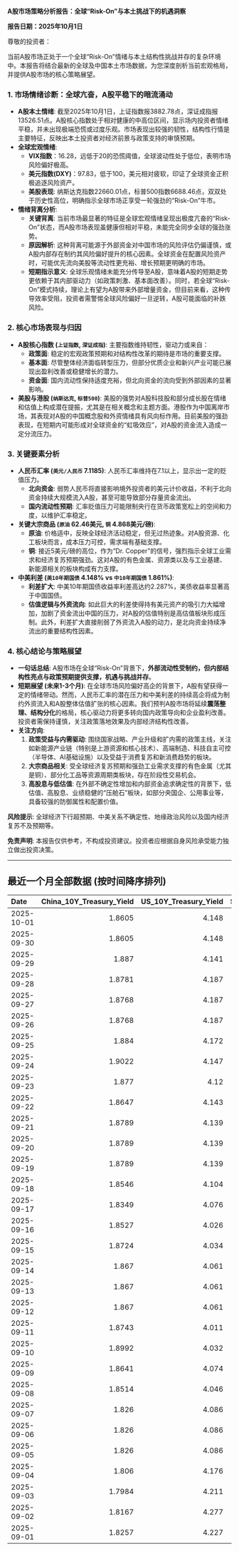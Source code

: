 **A股市场策略分析报告：全球“Risk-On”与本土挑战下的机遇洞察**

**报告日期：2025年10月1日**

尊敬的投资者：

当前A股市场正处于一个全球“Risk-On”情绪与本土结构性挑战并存的复杂环境中。本报告将结合最新的全球及中国本土市场数据，为您深度剖析当前宏观格局，并提供A股市场的核心策略展望。

### 1. 市场情绪诊断：全球亢奋，A股平稳下的暗流涌动

*   **A股本土情绪**: 截至2025年10月1日，上证指数报3882.78点，深证成指报13526.51点。A股核心指数处于相对健康的中高位区间，显示场内投资者情绪平稳，并未出现极端恐慌或过度乐观。市场表现出较强的韧性，结构性行情是主要特征，反映出本土投资者对经济前景与政策支持的审慎预期。
*   **全球宏观情绪**:
    *   **VIX指数**：16.28，远低于20的恐慌阈值，全球波动性处于低位，表明市场风险偏好极高。
    *   **美元指数(DXY)**：97.83，低于100，美元相对疲软，印证了全球资金正积极追逐风险资产。
    *   **美股表现**: 纳斯达克指数22660.01点，标普500指数6688.46点，双双处于历史性高位，明确指示全球市场正享受一轮强劲的“Risk-On”牛市。
*   **情绪背离分析**:
    *   **关键背离**: 当前市场最显著的特征是全球宏观情绪呈现出极度亢奋的“Risk-On”状态，而A股市场表现虽健康但相对平稳，未能完全同步全球的强劲涨势。
    *   **原因解析**: 这种背离可能源于外部资金对中国市场的风险评估仍偏谨慎，或A股内部存在制约其风险偏好提升的核心因素。全球资金在配置风险资产时，可能优先流向美股等流动性更充裕、增长预期更明确的市场。
    *   **短期指示意义**: 全球乐观情绪未能充分传导至A股，意味着A股的短期走势更依赖于其内部驱动力（如政策刺激、基本面改善）。同时，若全球“Risk-On”模式持续，理论上有望为A股带来外部增量资金，但目前来看，这种传导效率受阻，投资者需警惕全球风险偏好一旦逆转，A股可能面临的补跌风险。

### 2. 核心市场表现与归因

*   **A股核心指数 (`上证指数`, `深证成指`)**: 主要指数维持韧性，驱动力或来自：
    *   **政策面**: 稳定的宏观政策预期和对结构性改革的期待是市场的重要支撑。
    *   **基本面**: 尽管整体经济面临转型压力，但部分优质企业和新兴产业可能已展现出盈利改善或稳健增长的潜力。
    *   **资金面**: 国内流动性保持适度充裕，但北向资金的流向受到外部因素的显著影响。
*   **美股与港股 (`纳斯达克`, `标普500`)**: 美股的强势对A股科技股和部分成长股在情绪和估值上构成潜在提振，尤其是在相关概念和主题方面。港股作为中国离岸市场，其表现对A股的中国概念股和外资情绪具有风向标作用。目前美股的强劲表现，在短期内可能形成对全球资金的“虹吸效应”，对A股的资金流入造成一定分流压力。

### 3. 关键要素分析

*   **人民币汇率 (`美元/人民币` 7.1185)**: 人民币汇率维持在7.1以上，显示出一定的贬值压力。
    *   **北向资金**: 弱势人民币将直接影响境外投资者的美元计价收益，不利于北向资金持续大规模流入A股，甚至可能导致部分存量资金流出。
    *   **国内流动性预期**: 汇率贬值压力可能限制央行在货币政策宽松上的空间和力度，以维护汇率稳定。
*   **关键大宗商品 (`原油` 62.46美元, `铜` 4.868美元/磅)**:
    *   **原油**: 价格适中，反映全球经济活动稳定，但无过热迹象。对A股资源、化工板块而言，成本压力可控，需求端有基础支撑。
    *   **铜**: 接近5美元/磅的高位，作为“Dr. Copper”的信号，强烈指示全球工业需求和经济复苏预期强劲。这对A股的有色金属、资源类以及与工业基建、新能源相关的板块构成有力支撑。
*   **中美利差 (`美10年期国债` 4.148% vs `中10年期国债` 1.861%)**:
    *   **利差扩大**: 中美10年期国债收益率利差高达约2.287%，美债收益率显著高于中国国债。
    *   **估值逻辑与外资流向**: 如此巨大的利差使得持有美元资产的吸引力大幅增加，加剧了资金流出中国的压力，对A股的估值特别是高估值板块形成压制。此外，利差扩大直接削弱了外资流入A股的动力，是北向资金持续净流出的重要结构性因素。

### 4. 核心结论与策略展望

*   **一句话总结**: A股市场在全球“Risk-On”背景下，**外部流动性受制约，但内部结构性亮点与政策预期提供支撑，机遇与挑战并存**。
*   **短期展望 (未来1-3个月)**: 
    在全球市场风险偏好高企的背景下，A股有望获得一定的情绪带动。然而，人民币汇率的潜在压力和中美利差的持续高企将成为制约外资流入和A股整体估值扩张的核心因素。我们预判A股市场将延续**震荡整理、结构分化**的格局，核心驱动力将更多转向国内政策导向和企业盈利改善。投资者需保持谨慎，关注政策落地效果及内部经济结构性改善。
*   **关注方向**:
    1.  **政策受益与内需驱动**: 围绕国家战略、产业升级和扩内需的政策主线，关注如新能源产业链（特别是上游资源和核心技术）、高端制造、科技自主可控（半导体、AI基础设施）以及受益于消费复苏和新消费趋势的板块。
    2.  **大宗商品相关**: 受全球经济复苏预期和强劲工业需求支撑的有色金属（尤其是铜）、部分化工品等资源周期类板块，存在阶段性交易机会。
    3.  **高股息与低估值**: 在外部不确定性增加和内部资金追求确定性的背景下，低估值、高股息、业绩稳健的“压舱石”板块，如部分央国企、公用事业等，具备较强的防御属性和配置价值。

**风险提示**: 全球经济下行超预期、中美关系不确定性、地缘政治风险以及国内经济复苏不及预期等。

**免责声明**: 本报告仅供参考，不构成投资建议。投资者应根据自身风险承受能力独立做出投资决策。

---

## 最近一个月全部数据 (按时间降序排列)

| Date       |   China_10Y_Treasury_Yield |   US_10Y_Treasury_Yield |   Shanghai_Composite_Index |   CSI_300_Index |   Shenzhen_Component_Index |   GOLD_spot_price |   OIL_price |   ALUMINUM_future |   BTC_price |   USD_CNY_exchange_rate |   Commodity_Index_ETF |   US_Dollar_Index |   ETH_price |   LEAN_HOGS_future |   COPPER_future |   High_Yield_Bond_ETF |   LIVE_CATTLE_future |   GOLD_near_month_future |   NATURAL_GAS_future |   PLATINUM_future |   SILVER_future |   Long_Term_Treasury_ETF |   CORN_future |   SOYBEANS_future |   WHEAT_future |   SP500_close |   NASDAQ_close |   VIX_close |   GOLD_basis_spot_vs_near |
|:-----------|---------------------------:|------------------------:|---------------------------:|----------------:|---------------------------:|------------------:|------------:|------------------:|------------:|------------------------:|----------------------:|------------------:|------------:|-------------------:|----------------:|----------------------:|---------------------:|-------------------------:|---------------------:|------------------:|----------------:|-------------------------:|--------------:|------------------:|---------------:|--------------:|---------------:|------------:|--------------------------:|
| 2025-10-01 |                     1.8605 |                   4.148 |                    3882.78 |         4640.69 |                    13526.5 |            3892.3 |       62.46 |           2625    |      114275 |                  7.1185 |                 22.53 |            97.831 |     4149.57 |             88.75  |          4.868  |                81.19  |              237.325 |                   3892.3 |                3.339 |            1627.2 |          47.205 |                   89.37  |        414    |            995.5  |         506.75 |       6688.46 |        22660   |       16.28 |                  0        |
| 2025-09-30 |                     1.8605 |                   4.148 |                    3882.78 |         4640.69 |                    13526.5 |            3892.3 |       62.46 |           2625    |      114400 |                  7.1338 |                 22.53 |            97.831 |     4217.34 |             88.75  |          4.868  |                81.19  |              237.325 |                   3892.3 |                3.339 |            1627.2 |          47.205 |                   89.37  |        414    |            995.5  |         506.75 |       6688.46 |        22660   |       16.28 |                  0        |
| 2025-09-29 |                     1.887  |                   4.141 |                    3862.53 |         4620.05 |                    13479.4 |            3820.9 |       63.45 |           2583.5  |      114400 |                  7.1338 |                 22.62 |            97.91  |     4217.34 |            101.15  |          4.841  |                81.22  |              231.325 |                   3820.9 |                3.267 |            1609.3 |          46.612 |                   89.63  |        421.5  |           1010.5  |         519.5  |       6661.21 |        22591.2 |       16.12 |                  0        |
| 2025-09-28 |                     1.8781 |                   4.187 |                    3828.11 |         4550.05 |                    13209   |            3775.3 |       65.72 |           2544.75 |      112123 |                  7.1338 |                 22.81 |            98.15  |     4141.48 |            101.5   |          4.7155 |                81.08  |              231.8   |                   3776.2 |                2.835 |            1582.7 |          46.221 |                   88.9   |        422    |           1013.75 |         519.75 |       6643.7  |        22484.1 |       15.29 |                 -0.899902 |
| 2025-09-27 |                     1.8768 |                   4.187 |                    3828.11 |         4550.05 |                    13209   |            3775.3 |       65.72 |           2544.75 |      109682 |                  7.1338 |                 22.81 |            98.15  |     4018.66 |            101.5   |          4.7155 |                81.08  |              231.8   |                   3776.2 |                2.835 |            1582.7 |          46.221 |                   88.9   |        422    |           1013.75 |         519.75 |       6643.7  |        22484.1 |       15.29 |                 -0.899902 |
| 2025-09-26 |                     1.8768 |                   4.187 |                    3828.11 |         4550.05 |                    13209   |            3775.3 |       65.72 |           2544.75 |      109713 |                  7.1338 |                 22.81 |            98.15  |     4035.89 |            101.5   |          4.7155 |                81.08  |              231.8   |                   3776.2 |                2.835 |            1582.7 |          46.221 |                   88.9   |        422    |           1013.75 |         519.75 |       6643.7  |        22484.1 |       15.29 |                 -0.899902 |
| 2025-09-25 |                     1.884  |                   4.172 |                    3853.3  |         4593.49 |                    13445.9 |            3736.9 |       64.98 |           2551    |      109049 |                  7.1315 |                 22.8  |            98.55  |     3868.33 |            100.1   |          4.7    |                80.92  |              232.05  |                   3738.7 |                2.904 |            1530.7 |          44.697 |                   88.98  |        425.75 |           1012.25 |         527    |       6604.72 |        22384.7 |       16.74 |                 -1.80005  |
| 2025-09-24 |                     1.9022 |                   4.147 |                    3853.64 |         4566.07 |                    13356.1 |            3732.1 |       64.99 |           2533.5  |      113329 |                  7.1116 |                 22.64 |            97.87  |     4153.47 |             99.425 |          4.7525 |                81.15  |              234.05  |                   3735   |                2.858 |            1484.5 |          43.777 |                   88.98  |        424.25 |           1009    |         519.5  |       6637.97 |        22497.9 |       16.18 |                 -2.8999   |
| 2025-09-23 |                     1.877  |                   4.12  |                    3821.83 |         4519.78 |                    13119.8 |            3780.6 |       63.41 |           2522    |      112014 |                  7.114  |                 22.49 |            97.26  |     4165.5  |            100.525 |          4.5845 |                81.26  |              235.6   |                   3784.2 |                2.853 |            1504.2 |          44.192 |                   89.32  |        426.25 |           1012    |         520.5  |       6656.92 |        22573.5 |       16.64 |                 -3.59985  |
| 2025-09-22 |                     1.8647 |                   4.143 |                    3828.58 |         4522.61 |                    13158   |            3740.7 |       62.64 |           2530.25 |      112749 |                  7.1129 |                 22.26 |            97.33  |     4202.88 |             98.8   |          4.573  |                81.32  |              237.15  |                   3744.8 |                2.806 |            1423.7 |          43.799 |                   88.7   |        421.75 |           1011    |         510.75 |       6693.75 |        22789   |       16.1  |                 -4.1001   |
| 2025-09-21 |                     1.8789 |                   4.139 |                    3820.09 |         4501.92 |                    13070.9 |            3671.5 |       62.68 |           2559.75 |      115306 |                  7.1129 |                 22.26 |            97.64  |     4451.33 |             97.975 |          4.569  |                81.26  |              233.575 |                   3676   |                2.888 |            1414.3 |          42.536 |                   89.02  |        424    |           1025.5  |         522.5  |       6664.36 |        22631.5 |       15.45 |                 -4.5      |
| 2025-09-20 |                     1.8789 |                   4.139 |                    3820.09 |         4501.92 |                    13070.9 |            3671.5 |       62.68 |           2559.75 |      115722 |                  7.1129 |                 22.26 |            97.64  |     4482.27 |             97.975 |          4.569  |                81.26  |              233.575 |                   3676   |                2.888 |            1414.3 |          42.536 |                   89.02  |        424    |           1025.5  |         522.5  |       6664.36 |        22631.5 |       15.45 |                 -4.5      |
| 2025-09-19 |                     1.8789 |                   4.139 |                    3820.09 |         4501.92 |                    13070.9 |            3671.5 |       62.68 |           2559.75 |      115689 |                  7.1129 |                 22.26 |            97.64  |     4470.92 |             97.975 |          4.569  |                81.26  |              233.575 |                   3676   |                2.888 |            1414.3 |          42.536 |                   89.02  |        424    |           1025.5  |         522.5  |       6664.36 |        22631.5 |       15.45 |                 -4.5      |
| 2025-09-18 |                     1.8546 |                   4.104 |                    3831.66 |         4498.11 |                    13075.7 |            3643.7 |       63.57 |           2579    |      117137 |                  7.1033 |                 22.44 |            97.35  |     4589.92 |             97.475 |          4.541  |                81.23  |              232.375 |                   3648.7 |                2.939 |            1397.4 |          41.707 |                   89.19  |        423.75 |           1037.5  |         524.25 |       6631.96 |        22470.7 |       15.7  |                 -5        |
| 2025-09-17 |                     1.8349 |                   4.076 |                    3876.34 |         4551.02 |                    13215.5 |            3681.8 |       64.05 |           2583.75 |      116469 |                  7.1142 |                 22.54 |            96.87  |     4592.73 |             97.325 |          4.571  |                81.05  |              231.1   |                   3688   |                3.1   |            1372.7 |          41.722 |                   90.12  |        426.75 |           1043.75 |         528.25 |       6600.35 |        22261.3 |       15.72 |                 -6.19995  |
| 2025-09-16 |                     1.8527 |                   4.026 |                    3861.86 |         4523.34 |                    13064   |            3688.9 |       64.52 |           2614.75 |      116843 |                  7.1185 |                 22.78 |            96.63  |     4503.56 |             97.375 |          4.633  |                81.13  |              233.45  |                   3695.5 |                3.103 |            1398.5 |          42.471 |                   90.35  |        429.5  |           1049.75 |         534    |       6606.76 |        22334   |       16.36 |                 -6.6001   |
| 2025-09-15 |                     1.8724 |                   4.034 |                    3860.5  |         4533.06 |                    13005.8 |            3682.2 |       63.3  |           2591    |      115445 |                  7.1242 |                 22.55 |            97.3   |     4526.82 |             97.525 |          4.6555 |                81.19  |              234.6   |                   3689.5 |                3.043 |            1412.8 |          42.517 |                   90.16  |        423.25 |           1042.75 |         525    |       6615.28 |        22348.8 |       15.69 |                 -7.30005  |
| 2025-09-14 |                     1.867  |                   4.061 |                    3870.6  |         4522    |                    12924.1 |            3649.4 |       62.69 |           2583.75 |      115408 |                  7.1184 |                 22.35 |            97.55  |     4609.6  |             97.125 |          4.5885 |                80.96  |              229.975 |                   3657.3 |                2.941 |            1407.3 |          42.387 |                   89.95  |        399    |           1025.75 |         503    |       6584.29 |        22141.1 |       14.76 |                 -7.90015  |
| 2025-09-13 |                     1.867  |                   4.061 |                    3870.6  |         4522    |                    12924.1 |            3649.4 |       62.69 |           2583.75 |      115951 |                  7.1184 |                 22.35 |            97.55  |     4668.18 |             97.125 |          4.5885 |                80.96  |              229.975 |                   3657.3 |                2.941 |            1407.3 |          42.387 |                   89.95  |        399    |           1025.75 |         503    |       6584.29 |        22141.1 |       14.76 |                 -7.90015  |
| 2025-09-12 |                     1.867  |                   4.061 |                    3870.6  |         4522    |                    12924.1 |            3649.4 |       62.69 |           2583.75 |      116102 |                  7.1184 |                 22.35 |            97.55  |     4715.25 |             97.125 |          4.5885 |                80.96  |              229.975 |                   3657.3 |                2.941 |            1407.3 |          42.387 |                   89.95  |        399    |           1025.75 |         503    |       6584.29 |        22141.1 |       14.76 |                 -7.90015  |
| 2025-09-11 |                     1.8743 |                   4.011 |                    3875.31 |         4548.04 |                    12979.9 |            3636.9 |       62.37 |           2587.75 |      115508 |                  7.1207 |                 22.22 |            97.54  |     4461.23 |             98.175 |          4.5905 |                81.04  |              232.275 |                   3645   |                2.934 |            1395.4 |          41.697 |                   90.34  |        399    |           1015.25 |         503    |       6587.47 |        22043.1 |       14.71 |                 -8.1001   |
| 2025-09-10 |                     1.8992 |                   4.032 |                    3812.22 |         4445.37 |                    12557.7 |            3643.6 |       63.67 |           2518.25 |      113955 |                  7.1209 |                 22.39 |            97.78  |     4349.15 |             96.825 |          4.55   |                80.84  |              231.15  |                   3653.1 |                3.029 |            1392.9 |          41.133 |                   89.74  |        397.25 |           1005.5  |         495    |       6532.04 |        21886.1 |       15.35 |                 -9.5      |
| 2025-09-09 |                     1.8641 |                   4.074 |                    3807.29 |         4436.26 |                    12510.6 |            3643.3 |       62.63 |           2516    |      111531 |                  7.1293 |                 22.24 |            97.79  |     4309.04 |             96.125 |          4.501  |                80.78  |              230.175 |                   3653.3 |                3.117 |            1367.3 |          40.878 |                   89.23  |        401.25 |           1011.5  |         500.75 |       6512.61 |        21879.5 |       15.04 |                -10        |
| 2025-09-08 |                     1.8514 |                   4.046 |                    3826.84 |         4467.57 |                    12666.8 |            3638.1 |       62.26 |           2511    |      112071 |                  7.1325 |                 22.18 |            97.45  |     4308.07 |             95.15  |          4.4905 |                80.87  |              235.8   |                   3648.5 |                3.09  |            1380.8 |          41.426 |                   89.74  |        403    |           1013.5  |         505.5  |       6495.15 |        21798.7 |       15.11 |                -10.3999   |
| 2025-09-07 |                     1.826  |                   4.086 |                    3812.51 |         4460.33 |                    12590.6 |            3613.2 |       61.87 |           2495.25 |      111168 |                  7.1414 |                 22.03 |            97.77  |     4305.35 |             96.025 |          4.4825 |                80.87  |              235.975 |                   3624   |                3.048 |            1381.7 |          41.074 |                   88.56  |        399    |           1006.5  |         501    |       6481.5  |        21700.4 |       15.18 |                -10.8      |
| 2025-09-06 |                     1.826  |                   4.086 |                    3812.51 |         4460.33 |                    12590.6 |            3613.2 |       61.87 |           2495.25 |      110225 |                  7.1414 |                 22.03 |            97.77  |     4274.24 |             96.025 |          4.4825 |                80.87  |              235.975 |                   3624   |                3.048 |            1381.7 |          41.074 |                   88.56  |        399    |           1006.5  |         501    |       6481.5  |        21700.4 |       15.18 |                -10.8      |
| 2025-09-05 |                     1.826  |                   4.086 |                    3812.51 |         4460.33 |                    12590.6 |            3613.2 |       61.87 |           2495.25 |      110651 |                  7.1414 |                 22.03 |            97.77  |     4306.99 |             96.025 |          4.4825 |                80.87  |              235.975 |                   3624   |                3.048 |            1381.7 |          41.074 |                   88.56  |        399    |           1006.5  |         501    |       6481.5  |        21700.4 |       15.18 |                -10.8      |
| 2025-09-04 |                     1.806  |                   4.176 |                    3765.88 |         4365.21 |                    12118.7 |            3565.8 |       63.48 |           2488.75 |      110724 |                  7.1414 |                 22.21 |            98.35  |     4298.74 |             95.025 |          4.488  |                80.83  |              236.95  |                   3577.3 |                3.074 |            1371.2 |          40.911 |                   87.23  |        399.75 |           1012    |         502.25 |       6502.08 |        21707.7 |       15.3  |                -11.5      |
| 2025-09-03 |                     1.7984 |                   4.211 |                    3813.56 |         4459.83 |                    12472   |            3593.2 |       63.97 |           2505.5  |      111723 |                  7.139  |                 22.37 |            98.14  |     4450.39 |             93.825 |          4.5585 |                80.61  |              238.325 |                   3606.1 |                3.064 |            1448.6 |          41.542 |                   86.57  |        397.75 |           1016    |         504    |       6448.26 |        21497.7 |       16.35 |                -12.9001   |
| 2025-09-02 |                     1.8167 |                   4.277 |                    3858.13 |         4490.45 |                    12553.8 |            3549.4 |       65.59 |           2514.5  |      111201 |                  7.1304 |                 22.57 |            98.4   |     4325.37 |             95.55  |          4.5695 |                80.39  |              239.525 |                   3562.9 |                3.009 |            1405.8 |          41.071 |                   85.63  |        403    |           1025.75 |         513    |       6415.54 |        21279.6 |       17.17 |                -13.5      |
| 2025-09-01 |                     1.8257 |                   4.227 |                    3875.53 |         4523.71 |                    12829   |            3473.7 |       64.01 |           2514.75 |      109251 |                  7.1304 |                 22.21 |            97.77  |     4314.47 |             95.025 |          4.5185 |                80.477 |              241.9   |                   3487.2 |                2.997 |            1365.7 |          40.2   |                   86.272 |        398    |           1036.75 |         518    |       6460.26 |        21455.6 |       15.36 |                -13.5      |